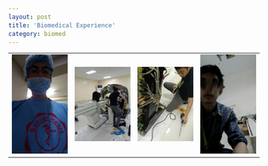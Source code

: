 ```yaml
---
layout: post
title: 'Biomedical Experience'
category: biomed
---
```

<table>
<tr>
<td><img alt='service_11' src='/assets/img/service_11.jpg' width="400px"/></td>
<td><img alt='Pampanga_12' src='/assets/img/Pampanga_12.jpg' width="400px"/></td>
<td><img alt='Pampanga_21' src='/assets/img/Pampanga_21.jpg' width="400px"/></td>
<td><img alt='service_22' src='/assets/img/service_22.jpg' width="400px"/></td>
</tr>
</table>

